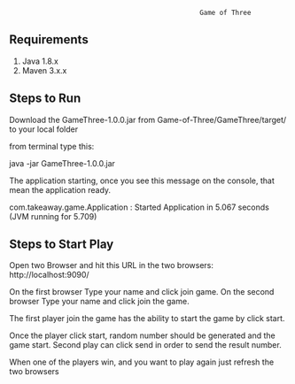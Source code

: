                                                     Game of Three
                  
Requirements
------------------------------------------------

1. Java 1.8.x
2. Maven 3.x.x

Steps to Run
------------------------------------------------

Download the GameThree-1.0.0.jar from Game-of-Three/GameThree/target/ to your local folder

from terminal type this:

java -jar GameThree-1.0.0.jar

The application starting, once you see this message on the console, that mean the application ready.

com.takeaway.game.Application            : Started Application in 5.067 seconds (JVM running for 5.709)



Steps to Start Play
------------------------------------------------


Open two Browser and hit this URL in the two browsers:
http://localhost:9090/

On the first browser Type your name and click join game.
On the second browser Type your name and click join the game.

The first player join the game has the ability to start the game by click start.

Once the player click start, random number should be generated and the game start.
Second play can click send in order to send the result number.

When one of the players win, and you want to play again just refresh the two browsers

